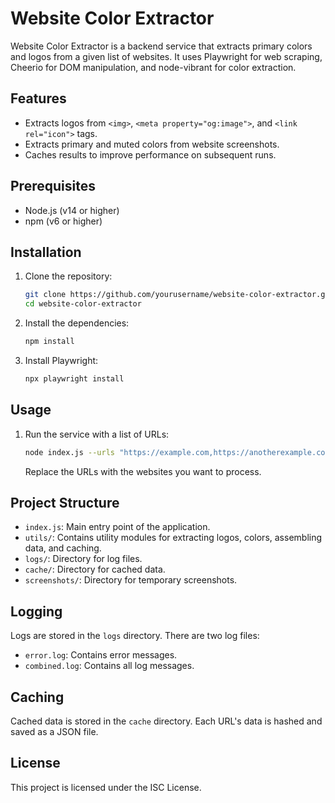 # Website Color Extractor

Website Color Extractor is a backend service that extracts primary colors and logos from a given list of websites. It uses Playwright for web scraping, Cheerio for DOM manipulation, and node-vibrant for color extraction.

## Features

- Extracts logos from `<img>`, `<meta property="og:image">`, and `<link rel="icon">` tags.
- Extracts primary and muted colors from website screenshots.
- Caches results to improve performance on subsequent runs.

## Prerequisites

- Node.js (v14 or higher)
- npm (v6 or higher)

## Installation

1. Clone the repository:

    ```sh
    git clone https://github.com/yourusername/website-color-extractor.git
    cd website-color-extractor
    ```

2. Install the dependencies:

    ```sh
    npm install
    ```

3. Install Playwright:

    ```sh
    npx playwright install
    ```

## Usage

1. Run the service with a list of URLs:

    ```sh
    node index.js --urls "https://example.com,https://anotherexample.com"
    ```

    Replace the URLs with the websites you want to process.

## Project Structure

- `index.js`: Main entry point of the application.
- `utils/`: Contains utility modules for extracting logos, colors, assembling data, and caching.
- `logs/`: Directory for log files.
- `cache/`: Directory for cached data.
- `screenshots/`: Directory for temporary screenshots.

## Logging

Logs are stored in the `logs` directory. There are two log files:

- `error.log`: Contains error messages.
- `combined.log`: Contains all log messages.

## Caching

Cached data is stored in the `cache` directory. Each URL's data is hashed and saved as a JSON file.

## License

This project is licensed under the ISC License.